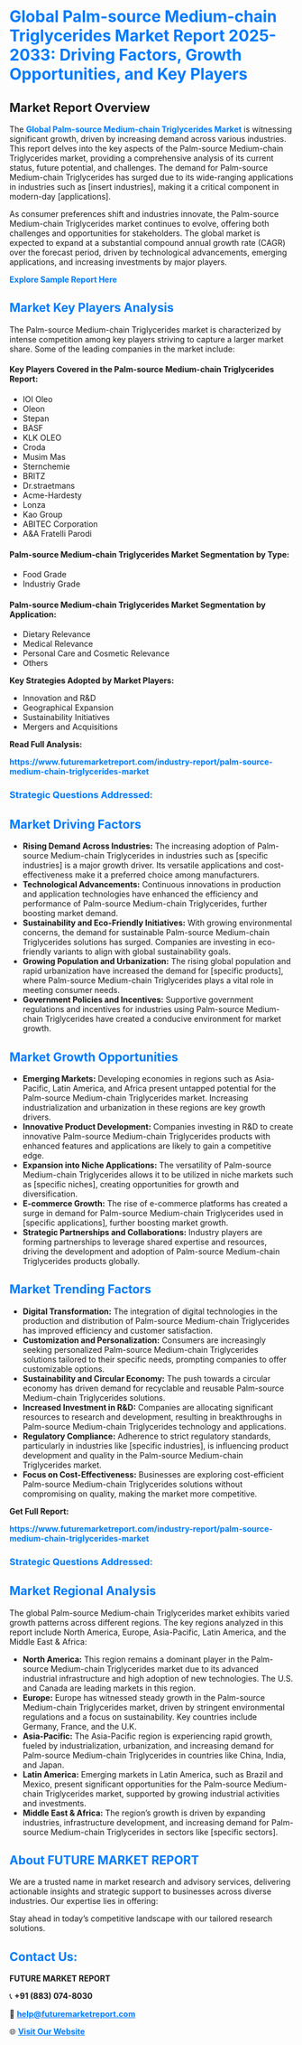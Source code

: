 <h1 style="color: #007BFF;">Global Palm-source Medium-chain Triglycerides Market Report 2025-2033: Driving Factors, Growth Opportunities, and Key Players</h1>

<section id="overview">
<h2>Market Report Overview</h2>
<p>The <a href="https://www.futuremarketreport.com/industry-report/palm-source-medium-chain-triglycerides-market" style="color: #007BFF; text-decoration: none;"><strong>Global Palm-source Medium-chain Triglycerides Market</strong></a> is witnessing significant growth, driven by increasing demand across various industries. This report delves into the key aspects of the Palm-source Medium-chain Triglycerides market, providing a comprehensive analysis of its current status, future potential, and challenges. The demand for Palm-source Medium-chain Triglycerides has surged due to its wide-ranging applications in industries such as [insert industries], making it a critical component in modern-day [applications].</p>
<p>As consumer preferences shift and industries innovate, the Palm-source Medium-chain Triglycerides market continues to evolve, offering both challenges and opportunities for stakeholders. The global market is expected to expand at a substantial compound annual growth rate (CAGR) over the forecast period, driven by technological advancements, emerging applications, and increasing investments by major players.</p>
</section>

<section id="overview">
<p><a href="https://www.futuremarketreport.com/request-sample/reportId=53747" style="color: #007BFF; text-decoration: none;"><strong>Explore Sample Report Here</strong></a></p>
</section>

<section id="key-players">
<h2 style="color: #007BFF;">Market Key Players Analysis</h2>
<p>The Palm-source Medium-chain Triglycerides market is characterized by intense competition among key players striving to capture a larger market share. Some of the leading companies in the market include:</p>
<h4>Key Players Covered in the Palm-source Medium-chain Triglycerides Report:</h4>
<ul><li>IOI Oleo</li><li>Oleon</li><li>Stepan</li><li>BASF</li><li>KLK OLEO</li><li>Croda</li><li>Musim Mas</li><li>Sternchemie</li><li>BRITZ</li><li>Dr.straetmans</li><li>Acme-Hardesty</li><li>Lonza</li><li>Kao Group</li><li>ABITEC Corporation</li><li>A&amp;A Fratelli Parodi</li></ul>
<h4>Palm-source Medium-chain Triglycerides Market Segmentation by Type:</h4>
<ul><li>Food Grade</li><li>Industriy Grade</li></ul>

<h4>Palm-source Medium-chain Triglycerides Market Segmentation by Application:</h4>
<ul><li>Dietary Relevance</li><li>Medical Relevance</li><li>Personal Care and Cosmetic Relevance</li><li>Others</li></ul>
<p><strong>Key Strategies Adopted by Market Players:</strong></p>
<ul>
<li>Innovation and R&D</li>
<li>Geographical Expansion</li>
<li>Sustainability Initiatives</li>
<li>Mergers and Acquisitions</li>
</ul>
</section>

<section>
<p><strong>Read Full Analysis: </strong></p><a href="https://www.futuremarketreport.com/industry-report/palm-source-medium-chain-triglycerides-market" style="color: #007BFF; text-decoration: none;"><strong>https://www.futuremarketreport.com/industry-report/palm-source-medium-chain-triglycerides-market</strong></a>
<h3 style="color: #007BFF;">Strategic Questions Addressed:</h3>
</section>

<section id="driving-factors">
<h2 style="color: #007BFF;">Market Driving Factors</h2>
<ul>
<li><strong>Rising Demand Across Industries:</strong> The increasing adoption of Palm-source Medium-chain Triglycerides in industries such as [specific industries] is a major growth driver. Its versatile applications and cost-effectiveness make it a preferred choice among manufacturers.</li>
<li><strong>Technological Advancements:</strong> Continuous innovations in production and application technologies have enhanced the efficiency and performance of Palm-source Medium-chain Triglycerides, further boosting market demand.</li>
<li><strong>Sustainability and Eco-Friendly Initiatives:</strong> With growing environmental concerns, the demand for sustainable Palm-source Medium-chain Triglycerides solutions has surged. Companies are investing in eco-friendly variants to align with global sustainability goals.</li>
<li><strong>Growing Population and Urbanization:</strong> The rising global population and rapid urbanization have increased the demand for [specific products], where Palm-source Medium-chain Triglycerides plays a vital role in meeting consumer needs.</li>
<li><strong>Government Policies and Incentives:</strong> Supportive government regulations and incentives for industries using Palm-source Medium-chain Triglycerides have created a conducive environment for market growth.</li>
</ul>
</section>

<section id="growth-opportunities">
<h2 style="color: #007BFF;">Market Growth Opportunities</h2>
<ul>
<li><strong>Emerging Markets:</strong> Developing economies in regions such as Asia-Pacific, Latin America, and Africa present untapped potential for the Palm-source Medium-chain Triglycerides market. Increasing industrialization and urbanization in these regions are key growth drivers.</li>
<li><strong>Innovative Product Development:</strong> Companies investing in R&D to create innovative Palm-source Medium-chain Triglycerides products with enhanced features and applications are likely to gain a competitive edge.</li>
<li><strong>Expansion into Niche Applications:</strong> The versatility of Palm-source Medium-chain Triglycerides allows it to be utilized in niche markets such as [specific niches], creating opportunities for growth and diversification.</li>
<li><strong>E-commerce Growth:</strong> The rise of e-commerce platforms has created a surge in demand for Palm-source Medium-chain Triglycerides used in [specific applications], further boosting market growth.</li>
<li><strong>Strategic Partnerships and Collaborations:</strong> Industry players are forming partnerships to leverage shared expertise and resources, driving the development and adoption of Palm-source Medium-chain Triglycerides products globally.</li>
</ul>
</section>

<section id="trending-factors">
<h2 style="color: #007BFF;">Market Trending Factors</h2>
<ul>
<li><strong>Digital Transformation:</strong> The integration of digital technologies in the production and distribution of Palm-source Medium-chain Triglycerides has improved efficiency and customer satisfaction.</li>
<li><strong>Customization and Personalization:</strong> Consumers are increasingly seeking personalized Palm-source Medium-chain Triglycerides solutions tailored to their specific needs, prompting companies to offer customizable options.</li>
<li><strong>Sustainability and Circular Economy:</strong> The push towards a circular economy has driven demand for recyclable and reusable Palm-source Medium-chain Triglycerides solutions.</li>
<li><strong>Increased Investment in R&D:</strong> Companies are allocating significant resources to research and development, resulting in breakthroughs in Palm-source Medium-chain Triglycerides technology and applications.</li>
<li><strong>Regulatory Compliance:</strong> Adherence to strict regulatory standards, particularly in industries like [specific industries], is influencing product development and quality in the Palm-source Medium-chain Triglycerides market.</li>
<li><strong>Focus on Cost-Effectiveness:</strong> Businesses are exploring cost-efficient Palm-source Medium-chain Triglycerides solutions without compromising on quality, making the market more competitive.</li>
</ul>
</section>

<section>
<p><strong>Get Full Report: </strong></p><a href="https://www.futuremarketreport.com/industry-report/palm-source-medium-chain-triglycerides-market" style="color: #007BFF; text-decoration: none;"><strong>https://www.futuremarketreport.com/industry-report/palm-source-medium-chain-triglycerides-market</strong></a>
<h3 style="color: #007BFF;">Strategic Questions Addressed:</h3>
</section>


<section id="regional-analysis">
<h2 style="color: #007BFF;">Market Regional Analysis</h2>
<p>The global Palm-source Medium-chain Triglycerides market exhibits varied growth patterns across different regions. The key regions analyzed in this report include North America, Europe, Asia-Pacific, Latin America, and the Middle East & Africa:</p>
<ul>
<li><strong>North America:</strong> This region remains a dominant player in the Palm-source Medium-chain Triglycerides market due to its advanced industrial infrastructure and high adoption of new technologies. The U.S. and Canada are leading markets in this region.</li>
<li><strong>Europe:</strong> Europe has witnessed steady growth in the Palm-source Medium-chain Triglycerides market, driven by stringent environmental regulations and a focus on sustainability. Key countries include Germany, France, and the U.K.</li>
<li><strong>Asia-Pacific:</strong> The Asia-Pacific region is experiencing rapid growth, fueled by industrialization, urbanization, and increasing demand for Palm-source Medium-chain Triglycerides in countries like China, India, and Japan.</li>
<li><strong>Latin America:</strong> Emerging markets in Latin America, such as Brazil and Mexico, present significant opportunities for the Palm-source Medium-chain Triglycerides market, supported by growing industrial activities and investments.</li>
<li><strong>Middle East & Africa:</strong> The region’s growth is driven by expanding industries, infrastructure development, and increasing demand for Palm-source Medium-chain Triglycerides in sectors like [specific sectors].</li>
</ul>
</section>

<footer>
<h2 style="color: #007BFF;">About FUTURE MARKET REPORT</h2>
<p>We are a trusted name in market research and advisory services, delivering actionable insights and strategic support to businesses across diverse industries. Our expertise lies in offering:</p>

<p>Stay ahead in today’s competitive landscape with our tailored research solutions.</p>

<h2 style="color: #007BFF;">Contact Us:</h2>
<p><strong>FUTURE MARKET REPORT</strong></p>
<p>📞 <strong>+91 (883) 074-8030</strong></p>
<p>📧 <strong><a href="mailto:help@futuremarketreport.com" style="color: #007BFF;">help@futuremarketreport.com</a></strong></p>
<p>🌐 <strong><a href="https://www.futuremarketreport.com/" style="color: #007BFF;">Visit Our Website</a></strong></p>
</footer>